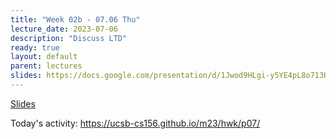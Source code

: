 ```yaml
---
title: "Week 02b - 07.06 Thu"
lecture_date: 2023-07-06
description: "Discuss LTD"
ready: true
layout: default
parent: lectures
slides: https://docs.google.com/presentation/d/1Jwod9HLgi-y5YE4pL8o713HvNRm78MQJaXwbFaTfq8Y/edit?usp=sharing
---
```


[Slides]({{page.slides}})


Today's activity: <https://ucsb-cs156.github.io/m23/hwk/p07/>
